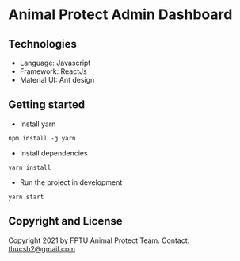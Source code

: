 # Animal Protect Admin Dashboard

## Technologies

- Language: Javascript
- Framework: ReactJs
- Material UI: Ant design

## Getting started

- Install yarn

```
npm install -g yarn
```

- Install dependencies

```
yarn install
```

- Run the project in development

```
yarn start
```

## Copyright and License

Copyright 2021 by FPTU Animal Protect Team. Contact: thucsh2@gmail.com
